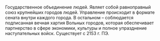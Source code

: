 Государственное объединение людей. Являет собой равноправный союз крупнейших городов людей. Управление происходит в формате сената внутри каждого города. В остальном – соблюдается подписанная вечная хартия Вольных городов, которая обеспечивает партнерство в сфере экономики, культуры и полное упразднение наступательных войск. Существует с 2153 г. ПЭ. 